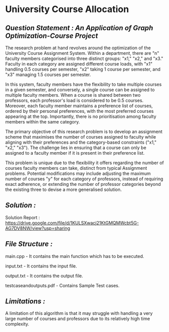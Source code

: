 # University Course Allocation

## *Question Statement : An Application of Graph Optimization-Course Project*

The research problem at hand revolves around the optimization of the University Course Assignment System. Within a department, there are "n" faculty members categorised into three distinct groups: "x1," "x2," and "x3." Faculty in each category are assigned different course loads, with "x1" handling 0.5 courses per semester, "x2" taking 1 course per semester, and "x3" managing 1.5 courses per semester.

In this system, faculty members have the flexibility to take multiple courses in a given semester, and conversely, a single course can be assigned to multiple faculty members. When a course is shared between two professors, each professor's load is considered to be 0.5 courses. Moreover, each faculty member maintains a preference list of courses, ordered by their personal preferences, with the most preferred courses appearing at the top. Importantly, there is no prioritisation among faculty members within the same category.

The primary objective of this research problem is to develop an assignment scheme that maximises the number of courses assigned to faculty while aligning with their preferences and the category-based constraints ("x1," "x2," "x3"). The challenge lies in ensuring that a course can only be assigned to a faculty member if it is present in their preference list.

This problem is unique due to the flexibility it offers regarding the number of courses faculty members can take, distinct from typical Assignment problems. Potential modifications may include adjusting the maximum number of courses "y" for each category of professors, instead of requiring exact adherence, or extending the number of professor categories beyond the existing three to devise a more generalised solution.

## *Solution :*

Solution Report : https://drive.google.com/file/d/1KULSXwacj21KtGMQMWcbt5G-AG7DV8NW/view?usp=sharing

## *File Structure :* 
main.cpp - It contains the main function which has to be executed.

input.txt - It contains the input file.

output.txt - It contains the output file.

testcaseandoutputs.pdf - Contains Sample Test cases.

## *Limitations :*

A limitation of this algorithm is that it may struggle with handling a very large number of courses and professors due to its relatively high time complexity.


